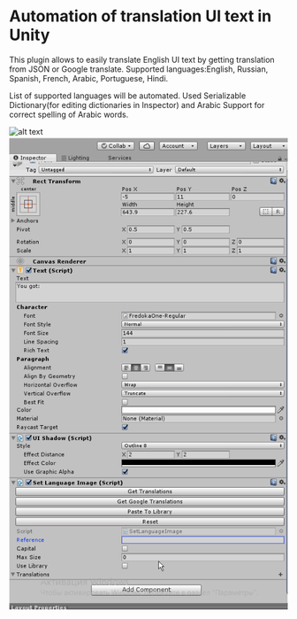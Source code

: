 # Automation of translation UI text in Unity
This plugin allows to easily translate English UI text by getting translation from JSON or Google translate.
Supported languages:English, Russian, Spanish, French, Arabic, Portuguese, Hindi.

List of supported languages will be automated.
Used Serializable Dictionary(for editing dictionaries in Inspector) and Arabic Support for correct spelling of Arabic words.

![alt text](https://i.snag.gy/pJPhe1.jpg)
![alt text](https://github.com/chickchilinka/UnityTranslate/blob/master/Gif2.gif)
